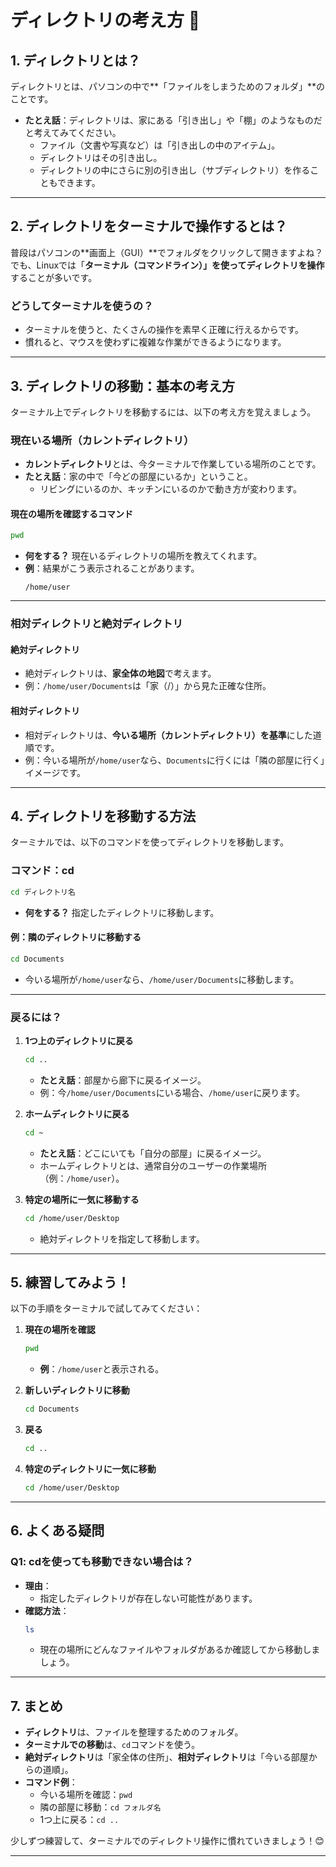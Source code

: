 # ディレクトリの考え方 📂

## **1. ディレクトリとは？**

ディレクトリとは、パソコンの中で**「ファイルをしまうためのフォルダ」**のことです。

- **たとえ話**：ディレクトリは、家にある「引き出し」や「棚」のようなものだと考えてみてください。
  - ファイル（文書や写真など）は「引き出しの中のアイテム」。
  - ディレクトリはその引き出し。
  - ディレクトリの中にさらに別の引き出し（サブディレクトリ）を作ることもできます。

---

## **2. ディレクトリをターミナルで操作するとは？**

普段はパソコンの**画面上（GUI）**でフォルダをクリックして開きますよね？  
でも、Linuxでは「**ターミナル（コマンドライン）」を使ってディレクトリを操作**することが多いです。

### **どうしてターミナルを使うの？**
- ターミナルを使うと、たくさんの操作を素早く正確に行えるからです。
- 慣れると、マウスを使わずに複雑な作業ができるようになります。

---

## **3. ディレクトリの移動：基本の考え方**

ターミナル上でディレクトリを移動するには、以下の考え方を覚えましょう。

### **現在いる場所（カレントディレクトリ）**
- **カレントディレクトリ**とは、今ターミナルで作業している場所のことです。
- **たとえ話**：家の中で「今どの部屋にいるか」ということ。
  - リビングにいるのか、キッチンにいるのかで動き方が変わります。

#### **現在の場所を確認するコマンド**
```bash
pwd
```
- **何をする？** 現在いるディレクトリの場所を教えてくれます。
- **例**：結果がこう表示されることがあります。
  ```
  /home/user
  ```

---

### **相対ディレクトリと絶対ディレクトリ**

#### **絶対ディレクトリ**
- 絶対ディレクトリは、**家全体の地図**で考えます。
- 例：`/home/user/Documents`は「家（/）」から見た正確な住所。

#### **相対ディレクトリ**
- 相対ディレクトリは、**今いる場所（カレントディレクトリ）を基準**にした道順です。
- 例：今いる場所が`/home/user`なら、`Documents`に行くには「隣の部屋に行く」イメージです。

---

## **4. ディレクトリを移動する方法**

ターミナルでは、以下のコマンドを使ってディレクトリを移動します。

### **コマンド：cd**
```bash
cd ディレクトリ名
```
- **何をする？** 指定したディレクトリに移動します。

#### **例：隣のディレクトリに移動する**
```bash
cd Documents
```
- 今いる場所が`/home/user`なら、`/home/user/Documents`に移動します。

---

### **戻るには？**
1. **1つ上のディレクトリに戻る**
   ```bash
   cd ..
   ```
   - **たとえ話**：部屋から廊下に戻るイメージ。
   - 例：今`/home/user/Documents`にいる場合、`/home/user`に戻ります。

2. **ホームディレクトリに戻る**
   ```bash
   cd ~
   ```
   - **たとえ話**：どこにいても「自分の部屋」に戻るイメージ。
   - ホームディレクトリとは、通常自分のユーザーの作業場所（例：`/home/user`）。

3. **特定の場所に一気に移動する**
   ```bash
   cd /home/user/Desktop
   ```
   - 絶対ディレクトリを指定して移動します。

---

## **5. 練習してみよう！**

以下の手順をターミナルで試してみてください：

1. **現在の場所を確認**
   ```bash
   pwd
   ```
   - **例**：`/home/user`と表示される。

2. **新しいディレクトリに移動**
   ```bash
   cd Documents
   ```

3. **戻る**
   ```bash
   cd ..
   ```

4. **特定のディレクトリに一気に移動**
   ```bash
   cd /home/user/Desktop
   ```

---

## **6. よくある疑問**

### **Q1: cdを使っても移動できない場合は？**
- **理由**：
  - 指定したディレクトリが存在しない可能性があります。
- **確認方法**：
  ```bash
  ls
  ```
  - 現在の場所にどんなファイルやフォルダがあるか確認してから移動しましょう。

---

## **7. まとめ**

- **ディレクトリ**は、ファイルを整理するためのフォルダ。
- **ターミナルでの移動**は、`cd`コマンドを使う。
- **絶対ディレクトリ**は「家全体の住所」、**相対ディレクトリ**は「今いる部屋からの道順」。
- **コマンド例**：
  - 今いる場所を確認：`pwd`
  - 隣の部屋に移動：`cd フォルダ名`
  - 1つ上に戻る：`cd ..`

少しずつ練習して、ターミナルでのディレクトリ操作に慣れていきましょう！😊

---